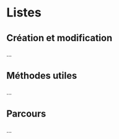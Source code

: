 # **Listes**

## Création et modification

...
<br>


## Méthodes utiles

...
<br>


## Parcours

...